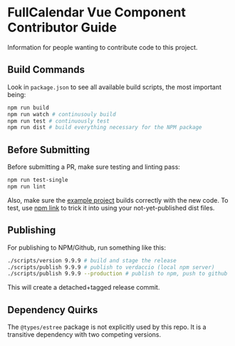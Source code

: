 
# FullCalendar Vue Component Contributor Guide

Information for people wanting to contribute code to this project.


## Build Commands

Look in `package.json` to see all available build scripts, the most important being:

```bash
npm run build
npm run watch # continusouly build
npm run test # continuously test
npm run dist # build everything necessary for the NPM package
```

## Before Submitting

Before submitting a PR, make sure testing and linting pass:

```bash
npm run test-single
npm run lint
```

Also, make sure the [example project] builds correctly with the new code. To test, use [npm link] to trick it into using your not-yet-published dist files.


## Publishing

For publishing to NPM/Github, run something like this:

```bash
./scripts/version 9.9.9 # build and stage the release
./scripts/publish 9.9.9 # publish to verdaccio (local npm server)
./scripts/publish 9.9.9 --production # publish to npm, push to github
```

This will create a detached+tagged release commit.


## Dependency Quirks

The `@types/estree` package is not explicitly used by this repo. It is a transitive dependency with two competing versions.


[example project]: https://github.com/fullcalendar/fullcalendar-example-projects/tree/master/vue
[npm link]: https://docs.npmjs.com/cli/link.html
